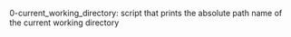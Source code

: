 0-current_working_directory: script that prints the absolute path name of the current working directory
